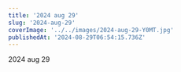 ```yaml
---
title: '2024 aug 29'
slug: '2024-aug-29'
coverImage: '../../images/2024-aug-29-Y0MT.jpg'
publishedAt: '2024-08-29T06:54:15.736Z'
---
```


2024 aug 29